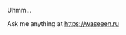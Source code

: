 Uhmm...

Ask me anything at https://waseeen.ru
<!---
waseeen/waseeen is a ✨ special ✨ repository because its `README.md` (this file) appears on your GitHub profile.
You can click the Preview link to take a look at your changes.
--->
